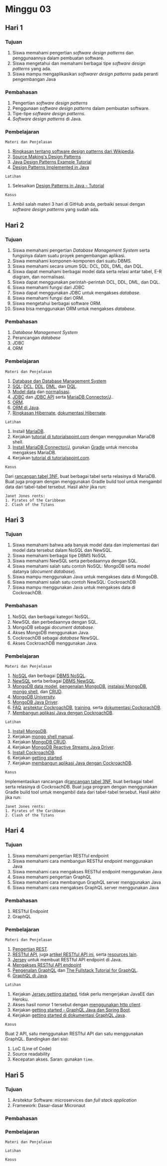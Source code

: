 # Minggu 03

## Hari 1

### Tujuan

1. Siswa memahami pengertian *software design patterns* dan penggunaannya dalam pembuatan software.
2. Siswa mengetahui dan memahami berbagai tipe *software design patterns* yang ada.
3. Siswa mampu mengaplikasikan *softwarer design patterns* pada peranti pengembangan Java

### Pembahasan

1. Pengertian *software design patterns*
2. Penggunaan *software design patterns* dalam pembuatan software.
3. Tipe-tipe *software design patterns*.
4. *Software design patterns* di Java.

### Pembelajaran

```
Materi dan Penjelasan
```

1. [Ringkasan tentang software design patterns dari Wikipedia](https://en.wikipedia.org/wiki/Software_design_pattern).
2. [Source Making's Design Patterns](https://sourcemaking.com/design_patterns)
3. [Java Design Patterns Example Tutorial](https://www.journaldev.com/1827/java-design-patterns-example-tutorial)
3. [Design Patterns Implemented in Java](https://java-design-patterns.com/)


```
Latihan
```

1. Selesaikan [Design Patterns in Java - Tutorial](https://www.tutorialspoint.com/design_pattern/index.htm)


```
Kasus
```

1. Ambil salah materi 3 hari di GitHub anda, perbaiki sesuai dengan *software design patterns* yang sudah ada.

## Hari 2

### Tujuan

1. Siswa memahami pengertian *Database Management System* serta fungsinya dalam suatu proyek pengembangan aplikasi.
2. Siswa memahami komponen-komponen dari suatu DBMS.
3. Siswa memahami secara umum SQL: DCL, DDL, DML, dan DQL.
4. Siswa dapat memahami berbagai model data serta relasi antar tabel, E-R diagram, dan normalisasi.
5. Siswa dapat menggunakan perintah-perintah DCL, DDL, DML, dan DQL.
6. Siswa memahami fungsi dari JDBC
7. Siswa dapat menggunakan JDBC untuk mengakses *database*.
8. Siswa memahami fungsi dari ORM.
9. Siswa mengetahui berbagai software ORM.
10. Siswa bisa menggunakan ORM untuk mengakses *database*.

### Pembahasan

1. *Database Management System*
2. Perancangan *database*
3. JDBC
4. ORM

### Pembelajaran

```
Materi dan Penjelasan
```

1. [Database dan Database Management System](https://en.wikipedia.org/wiki/Database)
2. [SQL](https://en.wikipedia.org/wiki/SQL): [DCL](https://en.wikipedia.org/wiki/Data_control_language), [DDL](https://en.wikipedia.org/wiki/Data_definition_language), [DML](https://en.wikipedia.org/wiki/Data_manipulation_language), dan [DQL](https://en.wikipedia.org/wiki/Data_query_language).
3. [Model data](https://en.wikipedia.org/wiki/Database_model) dan [normalisasi](https://en.wikipedia.org/wiki/Database_normalization).
4. [JDBC](https://en.wikipedia.org/wiki/Java_Database_Connectivity) dan [JDBC API](https://docs.oracle.com/javase/8/docs/technotes/guides/jdbc/) serta [MariaDB Connector/J](https://mariadb.com/kb/en/library/about-mariadb-connector-j/)..
5. [ORM](https://en.wikipedia.org/wiki/Object-relational_mapping).
6. [ORM di Java](https://en.wikipedia.org/wiki/List_of_object-relational_mapping_software#Java).
7. [Ringkasan Hibernate](https://en.wikipedia.org/wiki/Hibernate_(framework)), [dokumentasi Hibernate](https://hibernate.org/orm/).


```
Latihan
```

1. Install [MariaDB](https://mariadb.org/).
2. Kerjakan [tutorial di tutorialspoint.com](https://www.tutorialspoint.com/sql/) dengan menggunakan MariaDB shell.
3. [Install MariaDB Connector/J](https://mariadb.com/kb/en/library/installing-mariadb-connectorj/), gunakan [Gradle](https://mariadb.com/kb/en/library/java-connector-using-gradle/) untuk mencoba mengakses MariaDB.
4. Kerjakan [tutorial di tutorialspoint.com](https://www.tutorialspoint.com/hibernate/).

```
Kasus
```

Dari [rancangan tabel 3NF](https://www.guru99.com/database-normalization.html), buat berbagai tabel serta relasinya di MariaDB. Buat juga program dengan menggunakan Gradle build tool untuk mengambil data dari tabel-tabel tersebut. Hasil akhir jika run:


```
Janet Jones rents:
1. Pirates of the Caribbean
2. Clash of the Titans
```

## Hari 3

### Tujuan

1. Siswa memahami bahwa ada banyak model data dan implementasi dari model data tersebut dalam NoSQL
dan NewSQL.
2. Siswa memahami berbagai tipe DBMS NoSQL
3. Siswa memahami NewSQL serta perbedaannya dengan SQL.
5. Siswa memahami salah satu contoh NoSQL: MongoDB serta model datanya (*document database*).
6. Siswa mampu menggunakan Java untuk mengakses data di MongoDB.
7. Siswa memahami salah satu contoh NewSQL: CockroachDB
8. Siswa mampu menggunakan Java untuk mengakses data di CockroachDB.

### Pembahasan

1. NoSQL dan berbagai kategori NoSQL.
2. NewSQL dan perbedaannya dengan SQL.
3. MongoDB sebagai *document database*.
4. Akses MongoDB menggunakan Java.
5. CockroachDB sebagai *database* NewSQL.
6. Akses CockroachDB menggunakan Java.

### Pembelajaran

```
Materi dan Penjelasan
```

1. [NoSQL](https://en.wikipedia.org/wiki/NoSQL) dan berbagai [DBMS NoSQL](http://nosql-databases.org/).
2. [NewSQL](https://en.wikipedia.org/wiki/NewSQL) serta berbagai [DBMS NewSQL](https://www.predictiveanalyticstoday.com/newsql-databases/).
3. [MongoDB data model](https://docs.mongodb.com/manual/core/data-modeling-introduction/), [pengenalan MongoDB](https://docs.mongodb.com/manual/introduction/), [instalasi MongoDB](https://docs.mongodb.com/manual/installation/), [mongo shell](https://docs.mongodb.com/manual/mongo/), dan [CRUD](https://docs.mongodb.com/manual/crud/).
4. [MongoDB University](https://university.mongodb.com/).
5. [MongoDB Java Driver](https://mongodb.github.io/mongo-java-driver/).
6. [FAQ](https://www.cockroachlabs.com/docs/stable/frequently-asked-questions.html), [arsitektur CockroachDB](https://www.cockroachlabs.com/docs/stable/architecture/overview.html), [training](https://www.cockroachlabs.com/docs/stable/training/), serta [dokumentasi CockorachDB](https://www.cockroachlabs.com/docs/stable/).
7. [Membangun aplikasi Java dengan CockroachDB](https://www.cockroachlabs.com/docs/stable/build-a-java-app-with-cockroachdb.html).


```
Latihan
```
1. [Install MongoDB](https://docs.mongodb.com/manual/installation/).
2. Kerjakan [mongo shell manual](https://docs.mongodb.com/manual/mongo/). 
3. Kerjakan [MongoDB CRUD](https://docs.mongodb.com/manual/crud/).
4. Kerjakan [MongoDB Reactive Streams Java Driver](https://mongodb.github.io/mongo-java-driver-reactivestreams/1.11/getting-started/).
5. [Install CockroachDB](https://www.cockroachlabs.com/docs/stable/install-cockroachdb-linux.html).
6. Kerjakan [getting started](https://www.cockroachlabs.com/docs/stable/).
7. Kerjakan [membangun aplikasi Java dengan CockroachDB](https://www.cockroachlabs.com/docs/stable/build-a-java-app-with-cockroachdb.html).


```
Kasus
```

Implementasikan rancangan di[rancangan tabel 3NF](https://www.guru99.com/database-normalization.html), buat berbagai tabel serta relasinya di CockroachDB. Buat juga program dengan menggunakan Gradle build tool untuk mengambil data dari tabel-tabel tersebut. Hasil akhir jika run:


```
Janet Jones rents:
1. Pirates of the Caribbean
2. Clash of the Titans
```

## Hari 4

### Tujuan

1. Siswa memahami pengertian RESTful endpoint
2. Siswa memahami cara membangun RESTful endpoint menggunakan Java
3. Siswa memahami cara mengakses RESTful endpoint menggunakan Java
4. Siswa memahami pengertian GraphQL
5. Siswa memahami cara membangun GraphQL server menggunakan Java
6. Siswa memahami cara mengakses GraphQL server menggunakan Java

### Pembahasan

1. RESTful Endpoint
2. GraphQL

### Pembelajaran

```
Materi dan Penjelasan
```

1. [Pengertian REST](https://en.wikipedia.org/wiki/Representational_state_transfer).
2. [RESTful API](https://restfulapi.net/), juga [artikel RESTful API ini](https://searchmicroservices.techtarget.com/definition/RESTful-API), serta [resources lain](https://www.restapitutorial.com/).
3. [Jersey](https://jersey.github.io/) untuk membuat RESTful API endpoint di Java.
4. [Mengakses RESTful API endpoint](https://alvinalexander.com/java/java-apache-httpclient-restful-client-examples)
5. [Pengenalan GraphQL](https://graphql.org/learn/) dan [The Fullstack Tutorial for GraphQL](https://www.howtographql.com/). 
6. [GraphQL di Java](https://www.graphql-java.com/documentation/).


```
Latihan
```

1. Kerjakan [Jersey getting
started](https://jersey.github.io/documentation/latest/getting-started.html), tidak perlu
mengerjakan JavaEE dan Heroku.
2. Akses hasil nomor 1 tersebut dengan [menggunakan http client](https://alvinalexander.com/java/java-apache-httpclient-restful-client-examples).
3. Kerjakan [getting started - GraphQL Java dan Spring Boot](https://www.graphql-java.com/tutorials/getting-started-with-spring-boot/).
4. Kerjakan [getting started di dokumentasi GraphQL Java](https://www.graphql-java.com/documentation/).


```
Kasus
```

Buat 2 API, satu menggunakan RESTful API dan satu menggunakan GraphQL. Bandingkan dari sisi:

1. LoC (Line of Code)
2. Source readability
3. Kecepatan akses. Saran: gunakan `time`.


## Hari 5

### Tujuan

1. Arsitektur Software: microservices dan *full stack application*
2. Framework: Dasar-dasar Micronaut

### Pembahasan


### Pembelajaran

```
Materi dan Penjelasan
```



```
Latihan
```


```
Kasus
```



